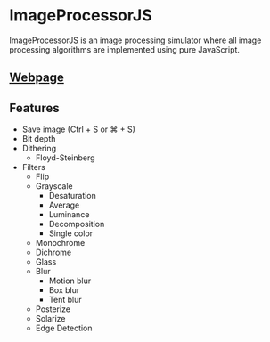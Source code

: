 # ImageProcessorJS

ImageProcessorJS is an image processing simulator where all image processing algorithms are implemented using pure JavaScript.

## [Webpage](https://erendn.github.io/image-processor-js/)

## Features
* Save image (Ctrl + S or &#8984; + S)
* Bit depth
* Dithering
    * Floyd-Steinberg
* Filters
    * Flip
    * Grayscale
        * Desaturation
        * Average
        * Luminance
        * Decomposition
        * Single color
    * Monochrome
    * Dichrome
    * Glass
    * Blur
        * Motion blur
        * Box blur
        * Tent blur
    * Posterize
    * Solarize
    * Edge Detection
